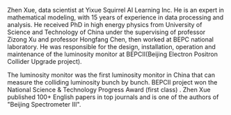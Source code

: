 Zhen Xue, data scientist at Yixue Squirrel AI Learning Inc. He is an expert in mathematical modeling, with 15 years of experience in data processing and analysis. He received PhD in high energy physics from University of Science and Technology of China under the supervising of professor Zizong Xu and professor Hongfang Chen, then worked at BEPC national laboratory. He was responsible for the design, installation, operation and maintenance of the luminosity monitor at BEPCII(Beijing Electron Positron Collider Upgrade project). 

The luminosity monitor was the first luminosity monitor in China that can measure the colliding luminosity bunch by bunch. BEPCII project won the National Science & Technology Progress Award (first class) . Zhen Xue published 100+ English papers in top journals and is one of the authors of "Beijing Spectrometer III".
